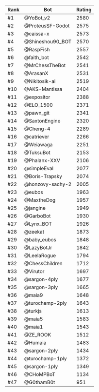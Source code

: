 Rank|Bot|Rating
---|---|---
#1|@YoBot_v2|2580
#2|@ProteusSF-Godot|2575
#3|@caissa-x|2573
#4|@Shineshou90_BOT|2570
#5|@RaspFish|2557
#6|@faith_bot|2542
#7|@MrChessTheBot|2541
#8|@ArasanX|2531
#9|@Nikitosik-ai|2519
#10|@AKS-Mantissa|2404
#11|@expositor|2388
#12|@ELO_1500|2371
#13|@pawn_git|2341
#14|@SaxtonEngine|2320
#15|@Cheng-4|2289
#16|@catriever|2266
#17|@Weiawaga|2251
#18|@TuksuBot|2153
#19|@Phalanx-XXV|2106
#20|@simpleEval|2077
#21|@Boris-Trapsky|2074
#22|@honzovy-sachy-2|2005
#23|@eubos|1963
#24|@MaxtheDog|1957
#25|@jangine|1949
#26|@GarboBot|1930
#27|@Lynx_BOT|1926
#28|@zeekat|1873
#29|@baby_eubos|1848
#30|@LazyBotJr|1842
#31|@LeelaRogue|1794
#32|@ChessChildren|1712
#33|@Virutor|1697
#34|@sargon-4ply|1677
#35|@sargon-3ply|1665
#36|@maia9|1648
#37|@turochamp-2ply|1643
#38|@turkjs|1613
#39|@maia5|1583
#40|@maia1|1543
#41|@ZE_ROOK|1512
#42|@Humaia|1483
#43|@sargon-2ply|1434
#44|@turochamp-1ply|1372
#45|@sargon-1ply|1349
#46|@CHoMPBoT|1134
#47|@G0thamB0t|951

